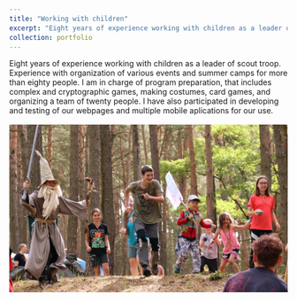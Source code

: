 ```yaml
---
title: "Working with children"
excerpt: "Eight years of experience working with children as a leader of scout troop. Experience with organization of various events and summer camps for more than eighty people. I am in charge of program preparation, that includes complex and cryptographic games, making costumes, card games, and organizing a team of twenty people. I have also participated in developing and testing of our webpages and multiple mobile aplications for our use. <br/><br/><img src='/images/gandalf2023_CV.jpg'>"
collection: portfolio
---
```


Eight years of experience working with children as a leader of scout troop. Experience with organization of various events and summer camps for more than eighty people. I am in charge of program preparation, that includes complex and cryptographic games, making costumes, card games, and organizing a team of twenty people. I have also participated in developing and testing of our webpages and multiple mobile aplications for our use. <br/><br/><img src='/images/gandalf2023_CV.jpg'>
